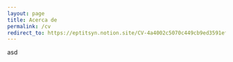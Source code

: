 ```yaml
---
layout: page
title: Acerca de
permalink: /cv
redirect_to: https://eptitsyn.notion.site/CV-4a4002c5070c449cb9ed3591efbea2f0
---
```

asd
